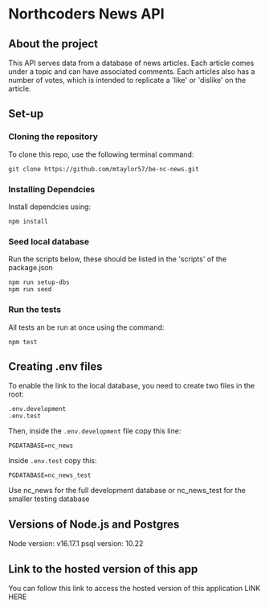 # Northcoders News API

## About the project
This API serves data from a database of news articles. Each article comes under a topic and can have associated comments. Each articles also has a number of votes, which is intended to replicate a 'like' or 'dislike' on the article.

## Set-up
### Cloning the repository
To clone this repo, use the following terminal command:
```
git clone https://github.com/mtaylor57/be-nc-news.git
```
### Installing Dependcies
Install dependcies using:
```
npm install
```
### Seed local database
Run the scripts below, these should be listed in the 'scripts' of the package.json
```
npm run setup-dbs
npm run seed
```
### Run the tests
All tests an be run at once using the command:
```
npm test
```

## Creating .env files
To enable the link to the local database, you need to create two files in the root:
```
.env.development
.env.test
```
Then, inside the ```.env.development``` file copy this line:
```
PGDATABASE=nc_news
```
Inside ```.env.test``` copy this:
```
PGDATABASE=nc_news_test
```
Use nc_news for the full development database or nc_news_test for the smaller testing database

## Versions of Node.js and Postgres
Node version: v16.17.1
psql version: 10.22

## Link to the hosted version of this app
You can follow this link to access the hosted version of this application
LINK HERE


